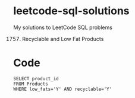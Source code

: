 # leetcode-sql-solutions
My solutions to LeetCode SQL problems

1757. Recyclable and Low Fat Products
# Code
```mysql []
SELECT product_id 
FROM Products 
WHERE low_fats='Y' AND recyclable='Y'
